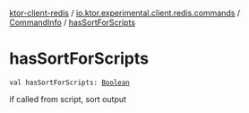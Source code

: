 [ktor-client-redis](../../index.md) / [io.ktor.experimental.client.redis.commands](../index.md) / [CommandInfo](index.md) / [hasSortForScripts](./has-sort-for-scripts.md)

# hasSortForScripts

`val hasSortForScripts: `[`Boolean`](https://kotlinlang.org/api/latest/jvm/stdlib/kotlin/-boolean/index.html)

if called from script, sort output

